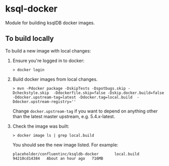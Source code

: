 # ksql-docker

Module for building ksqlDB docker images.

## To build locally

To build a new image with local changes:

1. Ensure you're logged in to docker:
    ```
    > docker login
    ```

1. Build docker images from local changes.
    ```
    > mvn -Pdocker package -DskipTests -Dspotbugs.skip -Dcheckstyle.skip  -Ddockerfile.skip=false -Dskip.docker.build=false -Ddocker.upstream-tag=latest -Ddocker.tag=local.build  -Ddocker.upstream-registry=''
    ```
   Change `docker.upstream-tag` if you want to depend on anything other than the latest master upstream, e.g. 5.4.x-latest.

1. Check the image was built:
    ```
    > docker image ls | grep local.build
    ```
    You should see the new image listed. For example:

    ```
    placeholder/confluentinc/ksqldb-docker       local.build   94210cd14384   About an hour ago   716MB
    ```
